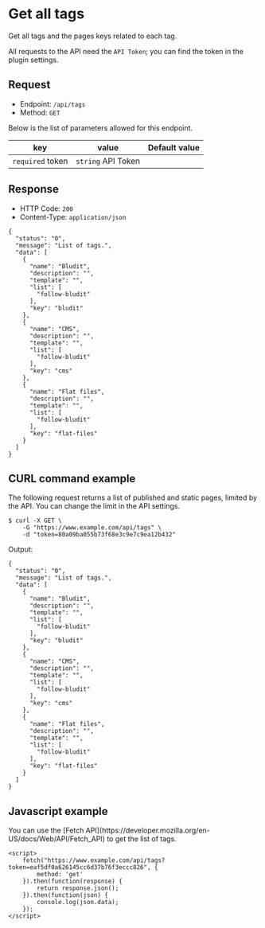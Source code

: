 # Get all tags
<!-- position: 7 -->

Get all tags and the pages keys related to each tag.

All requests to the API need the `API Token`; you can find the token in the plugin settings.

<h2 id="request">Request</h2>

- Endpoint: `/api/tags`
- Method: `GET`

Below is the list of parameters allowed for this endpoint.

| key | value | Default value |
|-----|-------|---------------|
| `required` token | `string` API Token | |

<h2 id="response">Response</h2>

- HTTP Code: `200`
- Content-Type: `application/json`

```
{
  "status": "0",
  "message": "List of tags.",
  "data": [
    {
      "name": "Bludit",
      "description": "",
      "template": "",
      "list": [
        "follow-bludit"
      ],
      "key": "bludit"
    },
    {
      "name": "CMS",
      "description": "",
      "template": "",
      "list": [
        "follow-bludit"
      ],
      "key": "cms"
    },
    {
      "name": "Flat files",
      "description": "",
      "template": "",
      "list": [
        "follow-bludit"
      ],
      "key": "flat-files"
    }
  ]
}
```

<h2 id="curl-example">CURL command example</h2>
The following request returns a list of published and static pages, limited by the API. You can change the limit in the API settings.

```
$ curl -X GET \
	-G "https://www.example.com/api/tags" \
	-d "token=80a09ba055b73f68e3c9e7c9ea12b432"
```

Output:
```
{
  "status": "0",
  "message": "List of tags.",
  "data": [
    {
      "name": "Bludit",
      "description": "",
      "template": "",
      "list": [
        "follow-bludit"
      ],
      "key": "bludit"
    },
    {
      "name": "CMS",
      "description": "",
      "template": "",
      "list": [
        "follow-bludit"
      ],
      "key": "cms"
    },
    {
      "name": "Flat files",
      "description": "",
      "template": "",
      "list": [
        "follow-bludit"
      ],
      "key": "flat-files"
    }
  ]
}
```

<h2 id="javascript-example">Javascript example</h2>
You can use the [Fetch API](https://developer.mozilla.org/en-US/docs/Web/API/Fetch_API) to get the list of tags.

```
<script>
	fetch("https://www.example.com/api/tags?token=eaf5df0a626145cc6d37b76f3eccc826", {
		method: 'get'
	}).then(function(response) {
		return response.json();
	}).then(function(json) {
		console.log(json.data);
	});
</script>
```
